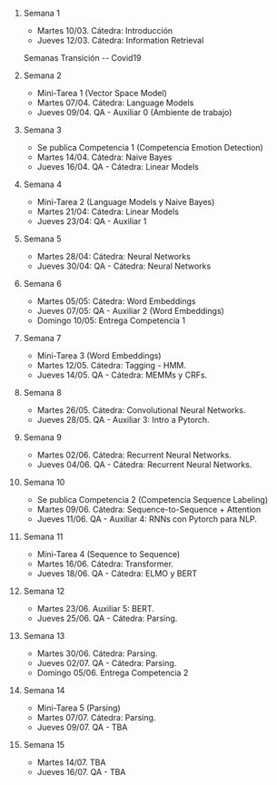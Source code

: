 

1. Semana 1
	
   * Martes 10/03. Cátedra: Introducción
   * Jueves 12/03. Cátedra: Information Retrieval
   
   Semanas Transición -- Covid19
   
2. Semana 2
     * Mini-Tarea 1 (Vector Space Model)	 	
     * Martes 07/04. Cátedra: Language Models
     * Jueves 09/04.  QA - Auxiliar 0  (Ambiente de trabajo)  
 


3. Semana 3
    * Se publica Competencia 1 (Competencia Emotion Detection)
    * Martes 14/04. Cátedra: Naive Bayes
    * Jueves 16/04. QA - Cátedra:  Linear Models

4. Semana 4
     * Mini-Tarea 2 (Language Models y Naive Bayes)		
     * Martes 21/04: Cátedra:  Linear Models	 	
     * Jueves 23/04: QA -  Auxiliar 1
   

5. Semana 5

     * Martes 28/04: Cátedra:  Neural Networks
     * Jueves 30/04: QA - Cátedra: Neural Networks


6. Semana 6

     * Martes 05/05:  Cátedra: Word Embeddings 
     * Jueves 07/05:  QA - Auxiliar 2 (Word Embeddings) 
     * Domingo 10/05: Entrega Competencia 1

7. Semana 7
     * Mini-Tarea 3 (Word Embeddings)
     * Martes 12/05. Cátedra:  Tagging - HMM.  
     * Jueves 14/05. QA - Cátedra:  MEMMs y CRFs. 

8. Semana 8

     * Martes 26/05. Cátedra: Convolutional Neural Networks.
     * Jueves 28/05. QA - Auxiliar 3: Intro a Pytorch. 

9. Semana 9
     * Martes 02/06. Cátedra:  Recurrent Neural Networks. 
     * Jueves 04/06. QA - Cátedra:  Recurrent Neural Networks. 


10. Semana 10
      * Se publica Competencia 2 (Competencia Sequence Labeling) 
      * Martes 09/06.  Cátedra: Sequence-to-Sequence + Attention
      * Jueves 11/06.  QA - Auxiliar 4: RNNs con Pytorch para NLP.
11. Semana 11
      * Mini-Tarea 4 (Sequence to Sequence)
      * Martes 16/06. Cátedra: Transformer.  
      * Jueves 18/06. QA - Cátedra: ELMO y BERT

12. Semana 12

      * Martes 23/06. Auxiliar 5: BERT.    
      * Jueves 25/06. QA - Cátedra: Parsing.     

13. Semana 13

      * Martes 30/06. Cátedra: Parsing.  
      * Jueves 02/07. QA - Cátedra: Parsing. 
      * Domingo 05/06. Entrega Competencia 2

14. Semana 14
      * Mini-Tarea 5 (Parsing)
      * Martes 07/07. Cátedra: Parsing. 
      * Jueves 09/07. QA - TBA
      
15. Semana 15

      * Martes 14/07. TBA
      * Jueves 16/07. QA - TBA      
      
       


